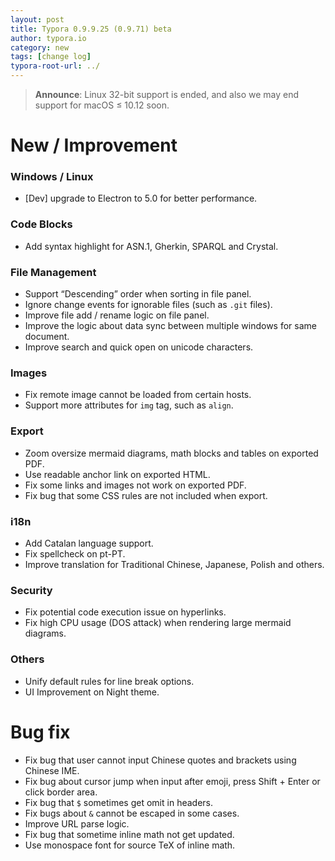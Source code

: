 ```yaml
---
layout: post
title: Typora 0.9.9.25 (0.9.71) beta
author: typora.io
category: new
tags: [change log]
typora-root-url: ../
---
```


> **Announce**: Linux 32-bit support is ended, and also we may end support for macOS ≤ 10.12 soon.

# New / Improvement

### Windows / Linux

- [Dev] upgrade to Electron to 5.0 for better performance.

### Code Blocks

- Add syntax highlight for ASN.1, Gherkin, SPARQL and Crystal.

### File Management

- Support “Descending” order when sorting in file panel.
- Ignore change events for ignorable files (such as `.git` files).
- Improve file add / rename logic on file panel.
- Improve the logic about data sync between multiple windows for same document.
- Improve search and quick open on unicode characters.

### Images

- Fix remote image cannot be loaded from certain hosts.
- Support more attributes for `img` tag, such as `align`.

### Export

- Zoom oversize mermaid diagrams, math blocks and tables on exported PDF.
- Use readable anchor link on exported HTML.
- Fix some links and images not work on exported PDF.
- Fix bug that some CSS rules are not included when export. 

### i18n

- Add Catalan language support.
- Fix spellcheck on pt-PT.
- Improve translation for Traditional Chinese, Japanese, Polish and others.

### Security

- Fix potential code execution issue on hyperlinks.
- Fix high CPU usage (DOS attack) when rendering large mermaid diagrams.

### Others

- Unify default rules for line break options.
- UI Improvement on Night theme.

# Bug fix

- Fix bug that user cannot input Chinese quotes and brackets using Chinese IME.
- Fix bug about cursor jump when input after emoji, press Shift + Enter or click border area.
- Fix bug that `$` sometimes get omit in headers.
- Fix bugs about `&` cannot be escaped in some cases.
- Improve URL parse logic.
- Fix bug that sometime inline math not get updated.
- Use monospace font for source TeX of inline math.